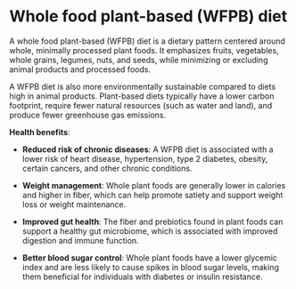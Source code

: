 # Whole food plant-based (WFPB) diet

A whole food plant-based (WFPB) diet is a dietary pattern centered around whole, minimally processed plant foods. It emphasizes fruits, vegetables, whole grains, legumes, nuts, and seeds, while minimizing or excluding animal products and processed foods.

A WFPB diet is also more environmentally sustainable compared to diets high in animal products. Plant-based diets typically have a lower carbon footprint, require fewer natural resources (such as water and land), and produce fewer greenhouse gas emissions.

**Health benefits**:

* **Reduced risk of chronic diseases**: A WFPB diet is associated with a lower risk of heart disease, hypertension, type 2 diabetes, obesity, certain cancers, and other chronic conditions.

* **Weight management**: Whole plant foods are generally lower in calories and higher in fiber, which can help promote satiety and support weight loss or weight maintenance.

* **Improved gut health**: The fiber and prebiotics found in plant foods can support a healthy gut microbiome, which is associated with improved digestion and immune function.

* **Better blood sugar control**: Whole plant foods have a lower glycemic index and are less likely to cause spikes in blood sugar levels, making them beneficial for individuals with diabetes or insulin resistance.
